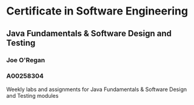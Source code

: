 # Certificate in Software Engineering
## Java Fundamentals & Software Design and Testing
### Joe O'Regan
### A00258304

Weekly labs and assignments for Java Fundamentals & Software Design and Testing modules
